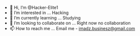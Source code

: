 - 👋 Hi, I’m @Hacker-Elite1
- 👀 I’m interested in ... Hacking
- 🌱 I’m currently learning ... Studying
- 💞️ I’m looking to collaborate on ... Right now no collaboration
- 📫 How to reach me ... Email me - imadz.businesz@gmail.com

<!---
Hacker-Elite1/Hacker-Elite1 is a ✨ special ✨ repository because its `README.md` (this file) appears on your GitHub profile.
You can click the Preview link to take a look at your changes.
--->
